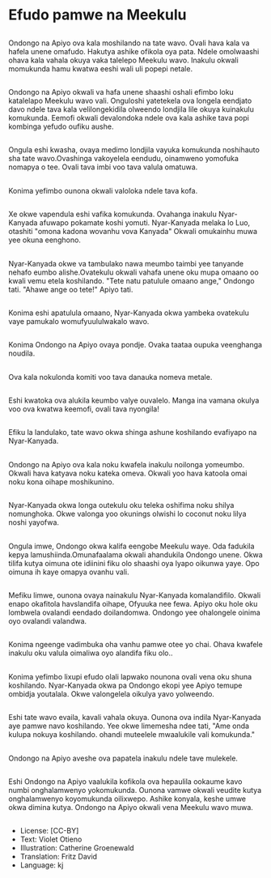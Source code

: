 # Efudo pamwe na Meekulu

##
Ondongo na Apiyo ova kala moshilando na tate wavo. Ovali hava kala va hafela unene omafudo. Hakutya ashike ofikola oya pata. Ndele omolwaashi ohava kala vahala okuya vaka talelepo Meekulu wavo. Inakulu okwali momukunda hamu kwatwa eeshi wali uli popepi netale.

##
Ondongo na Apiyo okwali va hafa unene shaashi oshali efimbo loku katalelapo Meekulu wavo vali. Onguloshi yatetekela ova longela eendjato davo ndele tava kala velilongekidila olweendo londjila lile okuya kuinakulu komukunda. Eemofi okwali devalondoka ndele ova kala ashike tava popi kombinga yefudo oufiku aushe.

##
Ongula eshi kwasha, ovaya medimo londjila vayuka komukunda noshihauto sha tate wavo.Ovashinga vakoyelela eendudu, oinamweno yomofuka nomapya o tee. Ovali tava imbi voo tava valula omatuwa.

##
Konima yefimbo ounona okwali valoloka ndele tava kofa.

##
Xe okwe vapendula eshi vafika komukunda. Ovahanga inakulu Nyar-Kanyada afuwapo pokamate koshi yomuti. Nyar-Kanyada melaka lo Luo, otashiti "omona kadona wovanhu vova Kanyada" Okwali omukainhu muwa yee okuna eenghono.

##
Nyar-Kanyada okwe va tambulako nawa meumbo taimbi yee tanyande nehafo eumbo alishe.Ovatekulu okwali vahafa unene oku mupa omaano oo kwali vemu etela koshilando. "Tete natu patulule omaano ange," Ondongo tati. "Ahawe ange oo tete!" Apiyo tati.

##
Konima eshi apatulula omaano, Nyar-Kanyada okwa yambeka ovatekulu vaye pamukalo womufyuululwakalo wavo.

##
Konima Ondongo na Apiyo ovaya pondje. Ovaka taataa oupuka veenghanga noudila.

##
Ova kala nokulonda komiti voo tava danauka nomeva metale.

##
Eshi kwatoka ova alukila keumbo valye ouvalelo. Manga ina vamana okulya voo ova kwatwa keemofi, ovali tava nyongila!

##
Efiku la landulako, tate wavo okwa shinga ashune koshilando evafiyapo na Nyar-Kanyada.

##
Ondongo na Apiyo ova kala noku kwafela inakulu noilonga yomeumbo. Okwali hava katyava noku kateka omeva. Okwali yoo hava katoola omai noku kona oihape moshikunino.

##
Nyar-Kanyada okwa longa outekulu oku teleka oshifima noku shilya nomunghoka. Okwe valonga yoo okunings olwishi lo coconut noku lilya noshi yayofwa.

##
Ongula imwe, Ondongo okwa kalifa eengobe Meekulu waye. Oda fadukila kepya lamushiinda.Omunafaalama okwali ahandukila Ondongo unene. Okwa tilifa kutya oimuna ote idiinini fiku olo shaashi oya lyapo oikunwa yaye. Opo oimuna ih kaye omapya ovanhu vali.

##
Mefiku limwe, ounona ovaya nainakulu Nyar-Kanyada komalandifilo. Okwali enapo okafitola havslandifa oihape, Ofyuuka nee fewa. Apiyo oku hole oku lombwela ovalandi eendado doilandomwa. Ondongo yee ohalongele oinima oyo ovalandi valandwa.

##
Konima ngeenge vadimbuka oha vanhu pamwe otee yo chai. Ohava kwafele inakulu oku valula oimaliwa oyo alandifa fiku olo..

##
Konima yefimbo lixupi efudo olali lapwako nounona ovali vena oku shuna koshilando. Nyar-Kanyada okwa pa Ondongo ekopi yee Apiyo temupe ombidja youtalala. Okwe valongelela oikulya yavo yolweendo.

##
Eshi tate wavo evaila, kavali vahala okuya. Ounona ova indila Nyar-Kanyada aye pamwe navo koshilando. Yee okwe limemesha ndee tati, "Ame onda kulupa nokuya koshilando. ohandi muteelele mwaalukile vali komukunda."

##
Ondongo na Apiyo aveshe ova papatela inakulu ndele tave mulekele.

##
Eshi Ondongo na Apiyo vaalukila kofikola ova hepaulila ookaume kavo numbi onghalamwenyo yokomukunda. Ounona vamwe okwali veudite kutya onghalamwenyo koyomukunda oilixwepo. Ashike konyala, keshe umwe okwa dimina kutya. Ondongo na Apiyo okwali vena Meekulu wavo muwa.

##
* License: [CC-BY]
* Text: Violet Otieno
* Illustration: Catherine Groenewald
* Translation: Fritz David
* Language: kj
